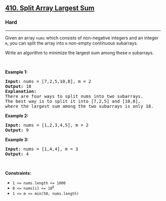 <h2><a href="https://leetcode.com/problems/split-array-largest-sum/">410. Split Array Largest Sum</a></h2><h3>Hard</h3><hr><div style="user-select: auto;"><p style="user-select: auto;">Given an array <code style="user-select: auto;">nums</code> which consists of non-negative integers and an integer <code style="user-select: auto;">m</code>, you can split the array into <code style="user-select: auto;">m</code> non-empty continuous subarrays.</p>

<p style="user-select: auto;">Write an algorithm to minimize the largest sum among these <code style="user-select: auto;">m</code> subarrays.</p>

<p style="user-select: auto;">&nbsp;</p>
<p style="user-select: auto;"><strong style="user-select: auto;">Example 1:</strong></p>

<pre style="user-select: auto;"><strong style="user-select: auto;">Input:</strong> nums = [7,2,5,10,8], m = 2
<strong style="user-select: auto;">Output:</strong> 18
<strong style="user-select: auto;">Explanation:</strong>
There are four ways to split nums into two subarrays.
The best way is to split it into [7,2,5] and [10,8],
where the largest sum among the two subarrays is only 18.
</pre>

<p style="user-select: auto;"><strong style="user-select: auto;">Example 2:</strong></p>

<pre style="user-select: auto;"><strong style="user-select: auto;">Input:</strong> nums = [1,2,3,4,5], m = 2
<strong style="user-select: auto;">Output:</strong> 9
</pre>

<p style="user-select: auto;"><strong style="user-select: auto;">Example 3:</strong></p>

<pre style="user-select: auto;"><strong style="user-select: auto;">Input:</strong> nums = [1,4,4], m = 3
<strong style="user-select: auto;">Output:</strong> 4
</pre>

<p style="user-select: auto;">&nbsp;</p>
<p style="user-select: auto;"><strong style="user-select: auto;">Constraints:</strong></p>

<ul style="user-select: auto;">
	<li style="user-select: auto;"><code style="user-select: auto;">1 &lt;= nums.length &lt;= 1000</code></li>
	<li style="user-select: auto;"><code style="user-select: auto;">0 &lt;= nums[i] &lt;= 10<sup style="user-select: auto;">6</sup></code></li>
	<li style="user-select: auto;"><code style="user-select: auto;">1 &lt;= m &lt;= min(50, nums.length)</code></li>
</ul>
</div>